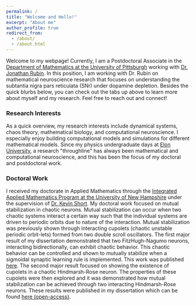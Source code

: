 ```yaml
---
permalink: /
title: "Welcome and Hello!"
excerpt: "About me"
author_profile: true
redirect_from: 
  - /about/
  - /about.html
---
```


Welcome to my webpage! Currently, I am a Postdoctoral Associate in the [Department of Mathematics at the University of Pittsburgh](https://www.mathematics.pitt.edu) working with [Dr. Jonathan Rubin](https://www.mathematics.pitt.edu/people/jonathan-rubin). In this position, I am working with Dr. Rubin on mathematical neuroscience research that focuses on understanding the subtantia nigra pars reticulata (SNr) under dopamine depletion. Besides the quick blurbs below, you can check out the tabs up above to learn more about myself and my research. Feel free to reach out and connect!

### Research Interests
As a quick overview, my research interests include dynamical systems, chaos theory, mathematical biology, and computational neuroscience. I especially enjoy building computational models and simulations for different mathematical models. Since my physics undergraduate days at [Elon University](https://www.elon.edu/u/academics/arts-and-sciences/physics/), a research "throughline" has always been mathematical and computational neuroscience, and this has been the focus of my doctoral and postdoctoral work. 

### Doctoral Work
I received my doctorate in Applied Mathematics through the [Integrated Applied Mathematics Program at the University of New Hampshire](https://ceps.unh.edu/integrated-applied-mathematics) under the supervision of [Dr. Kevin Short](https://findscholars.unh.edu/display/kmshort). My doctoral work focused on mutual stabilization in chaotic neurons. Mutual stabilization can occur when two chaotic systems interact a certain way such that the individual systems are driven to periodic orbits due to nature of the interaction. Mutual stabilization was previously shown through interacting cupolets (chaotic unstable periodic orbit-lets) formed from two double scroll oscillators. The first major result of my dissertation demonstrated that two FitzHugh-Nagumo neurons, interacting bidirectionally, can exhibit chaotic behavior. This chaotic behavior can be controlled and shown to mutually stabilize when a sigmoidal synaptic learning rule is implemented. This work was published [here](https://doi.org/10.1063/5.0002328). The second major result focused on showing the existence of cupolets in a chaotic Hindmarsh-Rose neuron. The properties of these cupolets were then explored and it was demonstrated how mutual stabilization can be achieved through two interacting Hindmarsh-Rose neurons. These results were published in my dissertation which can be found [here (open-access)](https://unh.idm.oclc.org/login?url=https://www-proquest-com.unh.idm.oclc.org/dissertations-theses/existence-mutual-stabilization-chaotic-neural/docview/2559455643/se-2?accountid=14612).


